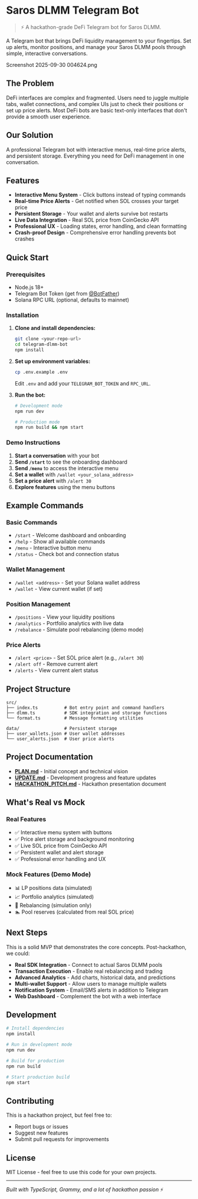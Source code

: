 # Saros DLMM Telegram Bot

> ⚡ A hackathon-grade DeFi Telegram bot for Saros DLMM.

A Telegram bot that brings DeFi liquidity management to your fingertips. Set up alerts, monitor positions, and manage your Saros DLMM pools through simple, interactive conversations.
  
   Screenshot 2025-09-30 004624.png

## The Problem

DeFi interfaces are complex and fragmented. Users need to juggle multiple tabs, wallet connections, and complex UIs just to check their positions or set up price alerts. Most DeFi bots are basic text-only interfaces that don't provide a smooth user experience.

## Our Solution

A professional Telegram bot with interactive menus, real-time price alerts, and persistent storage. Everything you need for DeFi management in one conversation.

## Features

- **Interactive Menu System** - Click buttons instead of typing commands
- **Real-time Price Alerts** - Get notified when SOL crosses your target price
- **Persistent Storage** - Your wallet and alerts survive bot restarts
- **Live Data Integration** - Real SOL price from CoinGecko API
- **Professional UX** - Loading states, error handling, and clean formatting
- **Crash-proof Design** - Comprehensive error handling prevents bot crashes

## Quick Start

### Prerequisites
- Node.js 18+
- Telegram Bot Token (get from [@BotFather](https://t.me/botfather))
- Solana RPC URL (optional, defaults to mainnet)

### Installation

1. **Clone and install dependencies:**
   ```bash
   git clone <your-repo-url>
   cd telegram-dlmm-bot
   npm install
   ```

2. **Set up environment variables:**
   ```bash
   cp .env.example .env
   ```
   Edit `.env` and add your `TELEGRAM_BOT_TOKEN` and `RPC_URL`.

3. **Run the bot:**
   ```bash
   # Development mode
   npm run dev
   
   # Production mode
   npm run build && npm start
   ```

### Demo Instructions

1. **Start a conversation** with your bot
2. **Send `/start`** to see the onboarding dashboard
3. **Send `/menu`** to access the interactive menu
4. **Set a wallet** with `/wallet <your_solana_address>`
5. **Set a price alert** with `/alert 30`
6. **Explore features** using the menu buttons

## Example Commands

### Basic Commands
- `/start` - Welcome dashboard and onboarding
- `/help` - Show all available commands
- `/menu` - Interactive button menu
- `/status` - Check bot and connection status

### Wallet Management
- `/wallet <address>` - Set your Solana wallet address
- `/wallet` - View current wallet (if set)

### Position Management
- `/positions` - View your liquidity positions
- `/analytics` - Portfolio analytics with live data
- `/rebalance` - Simulate pool rebalancing (demo mode)

### Price Alerts
- `/alert <price>` - Set SOL price alert (e.g., `/alert 30`)
- `/alert off` - Remove current alert
- `/alerts` - View current alert status

## Project Structure

```
src/
├── index.ts          # Bot entry point and command handlers
├── dlmm.ts           # SDK integration and storage functions
└── format.ts         # Message formatting utilities

data/                 # Persistent storage
├── user_wallets.json # User wallet addresses
└── user_alerts.json  # User price alerts
```

## Project Documentation

- **[PLAN.md](PLAN.md)** - Initial concept and technical vision
- **[UPDATE.md](UPDATE.md)** - Development progress and feature updates
- **[HACKATHON_PITCH.md](HACKATHON_PITCH.md)** - Hackathon presentation document

## What's Real vs Mock

### Real Features
- ✅ Interactive menu system with buttons
- ✅ Price alert storage and background monitoring
- ✅ Live SOL price from CoinGecko API
- ✅ Persistent wallet and alert storage
- ✅ Professional error handling and UX

### Mock Features (Demo Mode)
- 📊 LP positions data (simulated)
- 📈 Portfolio analytics (simulated)
- 🔄 Rebalancing (simulation only)
- 🏊 Pool reserves (calculated from real SOL price)

## Next Steps

This is a solid MVP that demonstrates the core concepts. Post-hackathon, we could:

- **Real SDK Integration** - Connect to actual Saros DLMM pools
- **Transaction Execution** - Enable real rebalancing and trading
- **Advanced Analytics** - Add charts, historical data, and predictions
- **Multi-wallet Support** - Allow users to manage multiple wallets
- **Notification System** - Email/SMS alerts in addition to Telegram
- **Web Dashboard** - Complement the bot with a web interface

## Development

```bash
# Install dependencies
npm install

# Run in development mode
npm run dev

# Build for production
npm run build

# Start production build
npm start
```

## Contributing

This is a hackathon project, but feel free to:
- Report bugs or issues
- Suggest new features
- Submit pull requests for improvements

## License

MIT License - feel free to use this code for your own projects.

---

*Built with TypeScript, Grammy, and a lot of hackathon passion* ⚡